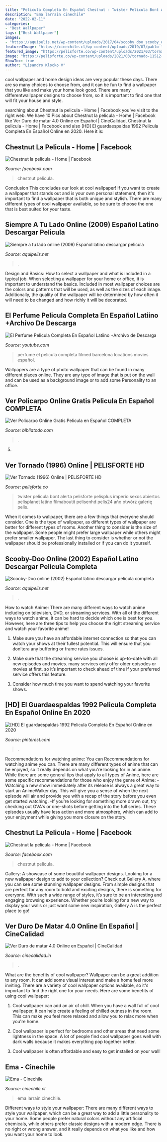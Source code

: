 ```yaml
---
title: "Pelicula Completa En Español Chestnut - Twister Pelicula Bont Alerta Pelisforte Pelisplus Imperio Sexos Abiertos Pelisplanet Latino Filmaboutit Pelisenhd Pelis24 Año Otwórz Galerię Pelis"
description: "Ema larrain cinechile"
date: "2022-02-11"
categories:
- "Best Wallpaper"
tags: ["Best Wallpaper"]
images:
- "https://aquipelis.net/wp-content/uploads/2017/04/scooby_doo_scooby_doo-686015713-large.jpg"
featuredImage: "https://cinechile.cl/wp-content/uploads/2019/07/pablo-larrain-ema-2.jpg"
featured_image: "https://pelisforte.co/wp-content/uploads/2021/03/tornado-11512-poster.jpg"
image: "https://pelisforte.co/wp-content/uploads/2021/03/tornado-11512-poster.jpg"
ShowToc: true
author: "Lisandro Klocko V"
---
```



cool wallpaper and home design ideas are very popular these days. There are so many choices to choose from, and it can be fun to find a wallpaper that you like and make your home look good. There are many differentwallpaper designs to choose from, so it is important to find one that will fit your house and style.

	

		
searching about Chestnut la pelicula - Home | Facebook you've visit to the right web. We have 10 Pics about Chestnut la pelicula - Home | Facebook like Ver Duro de matar 4.0 Online en Español | CineCalidad, Chestnut la pelicula - Home | Facebook and also [HD] El guardaespaldas 1992 Pelicula Completa En Español Online en 2020. Here it is:
		
    
## Chestnut La Pelicula - Home | Facebook

<img loading=lazy src="https://lookaside.fbsbx.com/lookaside/crawler/media/?media_id=149688408564890" onerror="this.onerror=null;this.src='https://tse3.mm.bing.net/th?id=OIP.wNFmuqf9uN2o2TXr_F6EtAEsBu&amp;pid=15.1';" alt="Chestnut la pelicula - Home | Facebook">

_Source: facebook.com_

>chestnut pelicula. 

	

Conclusion
This concludes our look at cool wallpaper! If you want to create a wallpaper that stands out and is your own personal statement, then it's important to find a wallpaper that is both unique and stylish. There are many different types of cool wallpaper available, so be sure to choose the one that is best suited for your taste.

    
## Siempre A Tu Lado Online (2009) Español Latino Descargar Pelicula

<img loading=lazy src="http://aquipelis.net/wp-content/uploads/2016/03/Siempre_a_tu_lado_Hachiko-386676685-large.jpg" onerror="this.onerror=null;this.src='https://tse3.mm.bing.net/th?id=OIP.e_8R5olTHIQ3jj0_vuA5ZgHaKv&amp;pid=15.1';" alt="Siempre a tu lado online (2009) Español latino descargar pelicula">

_Source: aquipelis.net_

>. 

	

Design and Basics: How to select a wallpaper and what is included in a typical job.
When selecting a wallpaper for your home or office, it is important to understand the basics. Included in most wallpaper choices are the colors and patterns that will be used, as well as the sizes of each image. Additionally, the quality of the wallpaper will be determined by how often it will need to be changed and how richly it will be decorated.

    
## El Perfume Pelicula Completa En Español Latiino +Archivo De Descarga

<img loading=lazy src="https://i.ytimg.com/vi/oLYTOApTfyU/maxresdefault.jpg" onerror="this.onerror=null;this.src='https://tse3.mm.bing.net/th?id=OIP.ZE2jumuM9ZU_vqY8C5VWWQHaEK&amp;pid=15.1';" alt="El Perfume Pelicula Completa En Español Latiino +Archivo de Descarga">

_Source: youtube.com_

>perfume el pelicula completa filmed barcelona locations movies español. 

	



Wallpapers are a type of photo wallpaper that can be found in many different places online. They are any type of image that is put on the wall and can be used as a background image or to add some Personality to an office.

    
## Ver Policarpo Online Gratis Pelicula En Español COMPLETA

<img loading=lazy src="https://www.bibliatodo.com/PeliculasCristianas/wp-content/uploads/2020/05/policarpo.jpg" onerror="this.onerror=null;this.src='https://tse1.mm.bing.net/th?id=OIP.0N5XdKHqBoR476J0VRgBBAHaD3&amp;pid=15.1';" alt="Ver Policarpo Online Gratis Pelicula en Español COMPLETA">

_Source: bibliatodo.com_

>. 

	

5.

    
## Ver Tornado (1996) Online | PELISFORTE HD

<img loading=lazy src="https://pelisforte.co/wp-content/uploads/2021/03/tornado-11512-poster.jpg" onerror="this.onerror=null;this.src='https://tse3.mm.bing.net/th?id=OIP.tzdJJ-xHEaxlNlsrtAmbUwHaLH&amp;pid=15.1';" alt="Ver Tornado (1996) Online | PELISFORTE HD">

_Source: pelisforte.co_

>twister pelicula bont alerta pelisforte pelisplus imperio sexos abiertos pelisplanet latino filmaboutit pelisenhd pelis24 año otwórz galerię pelis. 

	

When it comes to wallpaper, there are a few things that everyone should consider. One is the type of wallpaper, as different types of wallpaper are better for different types of rooms. Another thing to consider is the size of the wallpaper. Some people might prefer large wallpaper while others might prefer smaller wallpaper. The last thing to consider is whether or not the wallpaper should be professionally installed or if you can do it yourself.

    
## Scooby-Doo Online (2002) Español Latino Descargar Pelicula Completa

<img loading=lazy src="https://aquipelis.net/wp-content/uploads/2017/04/scooby_doo_scooby_doo-686015713-large.jpg" onerror="this.onerror=null;this.src='https://tse1.mm.bing.net/th?id=OIP.qVXqyGlLU_pzJG-I4D_IrwHaK-&amp;pid=15.1';" alt="Scooby-Doo online (2002) Español latino descargar pelicula completa">

_Source: aquipelis.net_

>. 

	

How to watch Anime: There are many different ways to watch anime including on television, DVD, or streaming services.
With all of the different ways to watch anime, it can be hard to decide which one is best for you. However, here are three tips to help you choose the right streaming service and watch your favorite anime!
1. Make sure you have an affordable internet connection so that you can watch your shows at their fullest potential. This will ensure that you don’tera any buffering or frame rates issues.

2. Make sure that the streaming service you choose is up-to-date with all new episodes and movies. many services only offer older episodes or movies at first, so it’s important to check ahead of time if your preferred service offers this feature.

3. Consider how much time you want to spend watching your favorite shows.

    
## [HD] El Guardaespaldas 1992 Pelicula Completa En Español Online En 2020

<img loading=lazy src="https://i.pinimg.com/736x/d1/96/b0/d196b0bb7c214afa56a69ecc55bb95ec.jpg" onerror="this.onerror=null;this.src='https://tse2.mm.bing.net/th?id=OIP.Pt6WLtefBiA86hlajGlFrwAAAA&amp;pid=15.1';" alt="[HD] El guardaespaldas 1992 Pelicula Completa En Español Online en 2020">

_Source: pinterest.com_

>. 

	

Recommendations for watching anime: You can
Recommendations for watching anime you can. There are many different types of anime that can be enjoyed, so it really depends on what you're looking for in an anime. While there are some general tips that apply to all types of Anime, here are some specific recommendations for those who enjoy the genre of Anime: 
-Watching a new show immediately after its release is always a great way to start an AnimeWalker day. This will give you a sense of when the next episode will air and provide you with a recap of the story before you even get started watching. 
-If you're looking for something more drawn out, try checking out OVA's or one-shots before getting into the full series. These episodes usually have less action and more atmosphere, which can add to your enjoyment while giving you more closure on the story.

    
## Chestnut La Pelicula - Home | Facebook

<img loading=lazy src="https://lookaside.fbsbx.com/lookaside/crawler/media/?media_id=149689355231462" onerror="this.onerror=null;this.src='https://tse3.mm.bing.net/th?id=OIP.v1gBrU3h-zRnW4RzOHmDgAAAAA&amp;pid=15.1';" alt="Chestnut la pelicula - Home | Facebook">

_Source: facebook.com_

>chestnut pelicula. 

	

Gallery: A showcase of some beautiful wallpaper designs.
Looking for a new wallpaper design to add to your collection? Check out Gallery A, where you can see some stunning wallpaper designs. From simple designs that are perfect for any room to bold and exciting designs, there is something for everyone. With such a wide range of styles, it’s sure to be an interesting and engaging browsing experience. Whether you’re looking for a new way to display your walls or just want some new inspiration, Gallery A is the perfect place to go!





	
	
    
## Ver Duro De Matar 4.0 Online En Español | CineCalidad

<img loading=lazy src="https://cinecalidad.in/wp-content/uploads/2020/05/duro-de-matar-4-0-12088-poster-683x1024.jpg" onerror="this.onerror=null;this.src='https://tse4.mm.bing.net/th?id=OIP.A-JiSSefDwkb7rzvwXohzwHaLG&amp;pid=15.1';" alt="Ver Duro de matar 4.0 Online en Español | CineCalidad">

_Source: cinecalidad.in_

>. 

	

What are the benefits of cool wallpaper?
Wallpaper can be a great addition to any room. It can add some visual interest and make a home feel more inviting. There are a variety of cool wallpaper options available, so it's important to find the right one for your needs. Here are some benefits of using cool wallpaper: 
1. Cool wallpaper can add an air of chill. When you have a wall full of cool wallpaper, it can help create a feeling of chilled outness in the room. This can make you feel more relaxed and allow you to relax more when you're home. 

2. Cool wallpaper is perfect for bedrooms and other areas that need some lightness in the space. A lot of people find cool wallpaper goes well with dark walls because it makes everything pop together better. 

3. Cool wallpaper is often affordable and easy to get installed on your wall!

    
## Ema - Cinechile

<img loading=lazy src="https://cinechile.cl/wp-content/uploads/2019/07/pablo-larrain-ema-2.jpg" onerror="this.onerror=null;this.src='https://tse4.mm.bing.net/th?id=OIP.Q0qpX1AElNjeljMhLlbFCgHaDt&amp;pid=15.1';" alt="Ema - Cinechile">

_Source: cinechile.cl_

>ema larrain cinechile. 

	

Different ways to style your wallpaper:
There are many different ways to style your wallpaper, which can be a great way to add a little personality to your home. Some people prefer natural colors without any artificial chemicals, while others prefer classic designs with a modern edge. There is no right or wrong answer, and it really depends on what you like and how you want your home to look.


